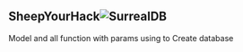 ## SheepYourHack![SurrealDB](https://img.shields.io/badge/SurrealDB-FF00A0?style=for-the-badge&logo=surrealdb&logoColor=white)
Model and all function with params using to Create database
